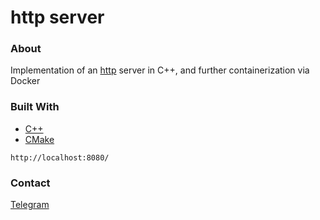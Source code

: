 
# http server

### About 

Implementation of an [http](https://en.wikipedia.org/wiki/HTTP) server in C++, and further containerization via Docker

### Built With

+ [C++](https://cbrnsolafact.com/)
+ [CMake](https://cmake.org/) 

```http://localhost:8080/```

### Contact

[Telegram](https://t.me/woshetitelniy)
